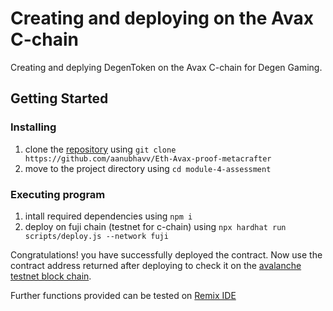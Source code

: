 # Creating and deploying on the Avax C-chain

Creating and deplying DegenToken on the Avax C-chain for Degen Gaming.

## Getting Started

### Installing

  1. clone the [repository](https://github.com/aanubhavv/Eth-Avax-proof-metacrafter) using `git clone https://github.com/aanubhavv/Eth-Avax-proof-metacrafter`
  2. move to the project directory using `cd module-4-assessment`

### Executing program

  1. intall required dependencies using `npm i`
  2. deploy on fuji chain (testnet for c-chain) using `npx hardhat run scripts/deploy.js --network fuji`

Congratulations! you have successfully deployed the contract. Now use the contract address returned after deploying to check it on the [avalanche testnet block chain](https://testnet.snowtrace.io/).

Further functions provided can be tested on [Remix IDE](https://remix.ethereum.org/)




